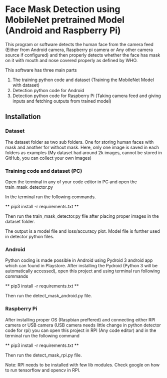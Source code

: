 # Face Mask Detection using MobileNet pretrained Model (Android and Raspberry Pi)

This program or software detects the human face from the camera feed (Either from Android camera, Raspberry pi camera or Any other camera source if configured) and then properly detects whether the face has mask on it with mouth and nose covered properly as defined by WHO. 

This software has three main parts
1. The training python code and dataset (Training the MobileNet Model with dataset)
2. Detection python code for Android
3. Detection python code for Raspberry Pi (Taking camera feed and giving inputs and fetching outputs from trained model)

## Installation

### Dataset

The dataset folder as two sub folders. One for storing human faces with mask and another for without mask. Here, only one image is saved in each folders as examples (My dataset had around 2k images, cannot be stored in GitHub, you can collect your own images)

### Training code and dataset (PC)

Open the terminal in any of your code editor in PC and open the train_mask_detector.py

In the terminal run the following commands.

** pip3 install -r requirements.txt **

Then run the train_mask_detector.py file after placing proper images in the dataset folder.

The output is a model file and loss/accuracy plot. Model file is further used in detector python files.

### Android

Python coding is made possible in Android using Pydroid 3 android app which can found in Playstore.
After installing the Pydroid (Python 3 will be automatically accessed), open this project and using terminal run following commands

** pip3 install -r requirements.txt **

Then run the detect_mask_android.py file.

### Raspberry Pi

After installing proper OS (Raspbian preffered) and connecting either RPI camera or USB camera (USB camera needs little change in python detector code for rpi) you can open this project in RPI (Any code editor) and in the terminal run the following command

** pip3 install -r requirements.txt **

Then run the detect_mask_rpi.py file.

Note: RPI needs to be installed with few lib modules. Check google on how to run tensorflow and opencv in RPI.